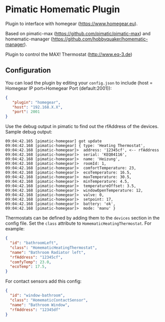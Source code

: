 Pimatic Homematic Plugin
========================

Plugin to interface with homegear (https://www.homegear.eu).

Based on pimatic-max (https://github.com/pimatic/pimatic-max)
and homematic-manager (https://github.com/hobbyquaker/homematic-manager).

Plugin to control the MAX! Thermostat (http://www.eq-3.de)

Configuration
-------------
You can load the plugin by editing your `config.json` to include (host = Homegear IP port=Homegear Port (default:2001)):

````json
{
   "plugin": "homegear",
   "host": "192.168.X.X",
   "port": 2001
}
````

Use the debug output in pimatic to find out the rfAddress of the devices. Sample debug output:

````
09:04:42.165 [pimatic-homegear] got update
09:04:42.168 [pimatic-homegear] { type: 'Heating Thermostat',
09:04:42.168 [pimatic-homegear]>  address: '12345cf', <-- rfAddress
09:04:42.168 [pimatic-homegear]>  serial: 'KEQ04116',
09:04:42.168 [pimatic-homegear]>  name: 'Heizung',
09:04:42.168 [pimatic-homegear]>  roomId: 1,
09:04:42.168 [pimatic-homegear]>  comfortTemperature: 23,
09:04:42.168 [pimatic-homegear]>  ecoTemperature: 16.5,
09:04:42.168 [pimatic-homegear]>  maxTemperature: 30.5,
09:04:42.168 [pimatic-homegear]>  minTemperature: 4.5,
09:04:42.168 [pimatic-homegear]>  temperatureOffset: 3.5,
09:04:42.168 [pimatic-homegear]>  windowOpenTemperature: 12,
09:04:42.168 [pimatic-homegear]>  valve: 0,
09:04:42.168 [pimatic-homegear]>  setpoint: 17,
09:04:42.168 [pimatic-homegear]>  battery: 'ok',
09:04:42.168 [pimatic-homegear]>  mode: 'manu' }
````

Thermostats can be defined by adding them to the `devices` section in the config file.
Set the `class` attribute to `HomematicHeatingThermostat`. For example:

```json
{
  "id": "bathroomLeft",
  "class": "HomematicHeatingThermostat",
  "name": "Bathroom Radiator left",
  "rfAddress": "12345cf",
  "comfyTemp": 23.0,
  "ecoTemp": 17.5,
}
```

For contact sensors add this config:

```json
{
  "id": "window-bathroom",
  "class": "HomematicContactSensor",
  "name": "Bathroom Window",
  "rfAddress": "12345df"
}
```
